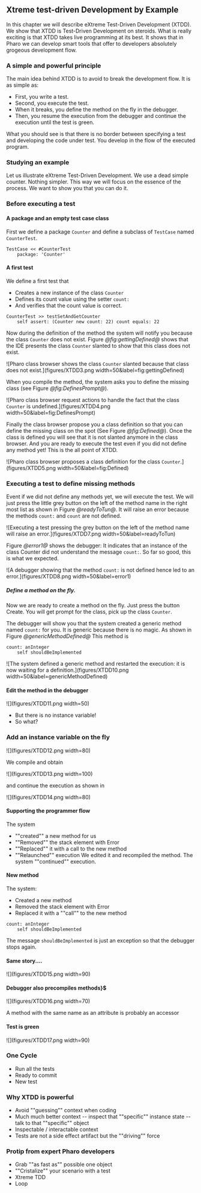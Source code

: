 ## Xtreme test-driven Development  by Example



In this chapter we will describe eXtreme Test-Driven Development (XTDD). 
We show that XTDD is Test-Driven Development on steroids.
What is really exciting is that XTDD takes live programming at its best.
It shows that in Pharo we can develop smart tools that offer to developers
absolutely grogeous development flow.


### A simple and powerful principle

The main idea behind XTDD is to avoid to break the development flow.
It is as simple as: 
- First, you write a test.
- Second, you execute the test.
- When it breaks, you define the method on the fly in the debugger.
- Then, you resume the execution from the debugger and continue the execution until the test is green.

What you should see is that there is no border between specifying a test and developing the code under test.
You develop in the flow of the executed program.

### Studying an example

Let us illustrate  eXtreme Test-Driven Development. 
We use a dead simple counter. Nothing simpler.
This way we will focus on the essence of the process.
We want to show you that you can do it.

### Before executing a test

#### A package and an empty test case class

First we define a package `Counter` and define a subclass of `TestCase` named `CounterTest`.

```
TestCase << #CounterTest
	package: 'Counter'
```
#### A first test

We define a first test that 
- Creates a new instance of the class `Counter`
- Defines its count value using the setter `count:`
- And verifies that the count value is correct. 

```
CounterTest >> testSetAndGetCounter
	self assert: (Counter new count: 22) count equals: 22
```

Now during the definition of the method the system will notify you because the class `Counter` does not exist. 
Figure *@fig:gettingDefined@* shows that the IDE presents the class `Counter` slanted to show that this class
does not exist. 

![Pharo class browser  shows the class `Counter` slanted because that class
does not exist.](figures/XTDD3.png width=50&label=fig:gettingDefined)

When you compile the method, the system asks you to define the missing class (see Figure *@fig:DefinesPrompt@*).

![Pharo class browser  request actions to handle the fact that the class `Counter` is undefined.](figures/XTDD4.png width=50&label=fig:DefinesPrompt)

Finally the class browser propose you a class definition so that you can define the missing class on the spot (See Figure *@fig:Defined@*).
Once the class is defined you will see that it is not slanted anymore in the class browser. 
And you are ready to execute the test even if you did not define any method yet!
This is the all point of XTDD.

![Pharo class browser proposes a class definition for the class `Counter`.](figures/XTDD5.png width=50&label=fig:Defined)

### Executing a test to define missing methods
Event if we did not define any methods yet, we will execute the test. 
We will just press the little grey button on the left of the method name in the right most list as shown in Figure *@readyToTun@*. 
It will raise an error because the methods `count:` and `count` are not defined. 

![Executing a test pressing the grey button on the left of the method name will raise an error.](figures/XTDD7.png width=50&label=readyToTun)

Figure *@error1@* shows the debugger: It indicates that an instance of the class Counter did not understand the message `count:`.
So far so good, this is what we expected. 

![A debugger showing that the method `count:` is not defined hence led to an error.](figures/XTDD8.png width=50&label=error1)

##### Define a method on the fly.
Now we are ready to create a method on the fly.
Just press the button Create. You will get prompt for the class, pick up the class `Counter`.

The debugger will show you that the system created a generic method named `count:` for you. 
It is generic because there is no magic. As shown in Figure *@genericMethodDefined@* This method is 

```
count: anInteger
	self shouldBeImplemented
```

![The system defined a generic method and restarted the execution: it is now waiting for a definition.](figures/XTDD10.png width=50&label=genericMethodDefined)



#### Edit the method in the debugger

![](figures/XTDD11.png width=50)

- But there is no instance variable!
- So what?

### Add an instance variable on the fly

![](figures/XTDD12.png width=80)

We compile and obtain

![](figures/XTDD13.png width=100)

and continue the execution as shown in 

![](figures/XTDD14.png width=80)



#### Supporting the programmer flow

The system 
- ""created"" a new method for us
- ""Removed"" the stack element with Error
- ""Replaced"" it with a call to the new method
- ""Relaunched"" execution
We edited it and recompiled the method.
The system ""continued"" execution.

#### New method

The system:
- Created a new method
- Removed the stack element with Error
- Replaced it with a ""call"" to the new method

```
count: anInteger
	self shouldBeImplemented
```

The message `shouldBeImplemented` is just an exception so that the debugger stops again.


#### Same story....

![](figures/XTDD15.png  width=90)

#### Debugger also precompiles methods}$

![](figures/XTDD16.png width=70)

A method with the same name as an attribute is probably an accessor

#### Test is green

![](figures/XTDD17.png width=90)

### One Cycle

- Run all the tests
- Ready to commit
- New test

### Why XTDD is powerful

- Avoid ""guessing"" context when coding
- Much much better context 
-- inspect that ""specific"" instance state
-- talk to that ""specific"" object
- Inspectable / interactable context
- Tests are not a side effect artifact but the ""driving"" force

### Protip from expert Pharo developers

- Grab ""as fast as"" possible one object
- ""Cristalize"" your scenario with a test
- Xtreme TDD
- Loop
